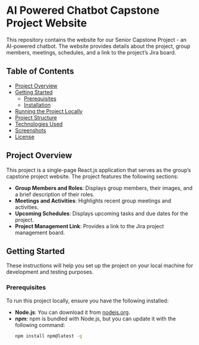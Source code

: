# AI Powered Chatbot Capstone Project Website

This repository contains the website for our Senior Capstone Project - an AI-powered chatbot. The website provides details about the project, group members, meetings, schedules, and a link to the project’s Jira board.

## Table of Contents
- [Project Overview](#project-overview)
- [Getting Started](#getting-started)
  - [Prerequisites](#prerequisites)
  - [Installation](#installation)
- [Running the Project Locally](#running-the-project-locally)
- [Project Structure](#project-structure)
- [Technologies Used](#technologies-used)
- [Screenshots](#screenshots)
- [License](#license)

## Project Overview
This project is a single-page React.js application that serves as the group’s capstone project website. The project features the following sections:
- **Group Members and Roles**: Displays group members, their images, and a brief description of their roles.
- **Meetings and Activities**: Highlights recent group meetings and activities.
- **Upcoming Schedules**: Displays upcoming tasks and due dates for the project.
- **Project Management Link**: Provides a link to the Jira project management board.

## Getting Started

These instructions will help you set up the project on your local machine for development and testing purposes.

### Prerequisites

To run this project locally, ensure you have the following installed:

- **Node.js**: You can download it from [nodejs.org](https://nodejs.org/).
- **npm**: npm is bundled with Node.js, but you can update it with the following command:
  ```bash
  npm install npm@latest -g
